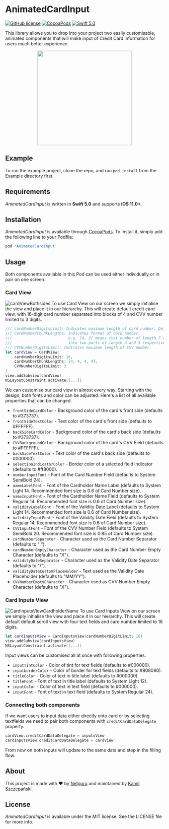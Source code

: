 # AnimatedCardInput

[![GitHub license](https://img.shields.io/badge/license-MIT-lightgrey.svg)](https://raw.githubusercontent.com/krysztalzg/AnimatedCardInput/master/LICENSE)
[![CocoaPods](https://img.shields.io/cocoapods/v/AnimatedCardInput.svg)](http://cocoapods.org/pods/AnimatedCardInput)
[![Swift 5.0](https://img.shields.io/badge/Swift-5.0-green.svg)](https://developer.apple.com/swift/)

This library allows you to drop into your project two easily customisable, animated components that will make input of Credit Card information for users much better experience.
<p align="center">
	<img src="https://user-images.githubusercontent.com/6009785/82156049-4ab40d00-9879-11ea-9c1e-ef5ab53f94bd.gif" width="300">
</p>

## Example

To run the example project, clone the repo, and run `pod install` from the Example directory first.

## Requirements

*AnimatedCardInput* is written in **Swift 5.0** and supports **iOS 11.0+**.

## Installation

*AnimatedCardInput* is available through [CocoaPods](https://cocoapods.org). To install
it, simply add the following line to your Podfile:

```ruby
pod 'AnimatedCardInput'
```

## Usage

Both components available in this Pod can be used either individually or in pair on one screen.

### Card View
![cardViewBothsides](https://user-images.githubusercontent.com/6009785/82155437-4e459500-9875-11ea-8242-a09f83f7af52.png)
To use Card View on our screen we simply initialise the view and place it in our hierarchy. This will create default credit card view, with 16-digit card number separated into blocks of 4 and CVV number limited to 3 digits.
```swift
/// cardNumberDigitsLimit: Indicates maximum length of card number. Defaults to 16.
/// cardNumberChunkLengths: Indicates format of card number,
///                         e.g. [4, 3] means that number of length 7 will be split
///                         into two parts of length 4 and 3 respectively (XXXX XXX).
/// CVVNumberDigitsLimit: Indicates maximum length of CVV number.
let cardView = CardView(
    cardNumberDigitsLimit: 16,
    cardNumberChunkLengths: [4, 4, 4, 4],
    CVVNumberDigitsLimit: 3
)
view.addSubview(cardView)
NSLayoutConstraint.activate([...])
```
We can customise our card view in almost every way. Starting with the design, both fonts and color can be adjusted. Here's a list of all available properties that can be changed.

* `frontSideCardColor` - Background color of the card's front side (defaults to #373737).
* `frontSideTextColor` - Text color of the card's front side (defaults to #FFFFFF).
* `backSideCardColor` - Background color of the card's back side (defaults to #373737).
* `CVVBackgroundColor` - Background color of the card's CVV Field (defaults to #FFFFFF).
* `backSideTextColor` - Text color of the card's back side (defaults to #000000).
* `selectionIndicatorColor` - Border color of a selected field indicator (defaults to #ff8000).
* `numberInputFont` - Font of the Card Number Field (defaults to System SemiBold 24).
* `nameLabelFont` - Font of the Cardholder Name Label (defaults to System Light 14. Recommended font size is 0.6 of Card Number size).
* `nameInputFont` - Font of the Cardholder Name Field (defaults to System Regular 14. Recommended font size is 0.6 of Card Number size).
* `validityLabelFont` - Font of the Validity Date Label (defaults to System Light 14. Recommended font size is 0.6 of Card Number size).
* `validityInputFont` - Font of the Validity Date Field (defaults to System Regular 14. Recommended font size is 0.6 of Card Number size).
* `CVVInputFont` - Font of the CVV Number Field (defaults to System SemiBold 20. Recommended font size is 0.85 of Card Number size).
* `cardNumberSeparator` - Character used as the Card Number Separator (defaults to " ").
* `cardNumberEmptyCharacter` - Character used as the Card Number Empty Character (defaults to "X").
* `validityDateSeparator` - Character used as the Validity Date Separator (defaults to "/").
* `validityDateCustomPlaceHolder` - Text used as the Validity Date Placeholder (defaults to "MM/YY").
* `CVVNumberEmptyCharacter` - Character used as CVV Number Empty Character (defaults to "X").

### Card Inputs View
![CardInputsViewCardholderName](https://user-images.githubusercontent.com/6009785/82155441-500f5880-9875-11ea-85f4-95920ff23e3d.png)
To use Card Inputs View on our screen we simply initialise the view and place it in our hierarchy. This will create default default scroll view with four text fields and card number limited to 16 digits.
```swift
let cardInputsView = CardInputsView(cardNumberDigitLimit: 16)
view.addSubview(cardInputsView)
NSLayoutConstraint.activate([...])
```
Input views can be customised all at once with following properties.
* `inputTintColor` - Color of tint for text fields (defaults to #000000).
* `inputborderColor` - Color of border for text fields (defaults to #808080).
* `titleColor` - Color of text in title label (defaults to #000000).
* `titleFont` - Font of text in title label (defaults to System Light 12).
* `inputColor` - Color of text in text field (defaults to #000000).
* `inputFont` - Font of text in text field (defaults to System Regular 24).

### Connecting both components
If we want users to input data either directly onto card or by selecting textfields we need to pair both components with `creditCardDataDelegate` property.
```swift
cardView.creditCardDataDelegate = inputsView
cardInputsView.creditCardDataDelegate = cardView
```
From now on both inputs will update to the same data and step in the filling flow.

## About

This project is made with ❤️ by [Netguru](https://netguru.com) and maintained by [Kamil Szczepański](https://github.com/krysztalzg).

## License

*AnimatedCardInput* is available under the MIT license. See the LICENSE file for more info.
